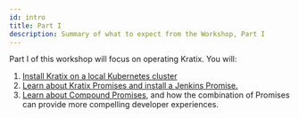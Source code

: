 ```yaml
---
id: intro
title: Part I
description: Summary of what to expect from the Workshop, Part I
---
```


Part I of this workshop will focus on operating Kratix. You will:

1. [Install Kratix on a local Kubernetes cluster](../installing-kratix)
1. [Learn about Kratix Promises and install a Jenkins Promise.](../installing-a-promise)
1. [Learn about Compound Promises](../multiple-promises), and how the combination of Promises can provide more compelling developer experiences.

